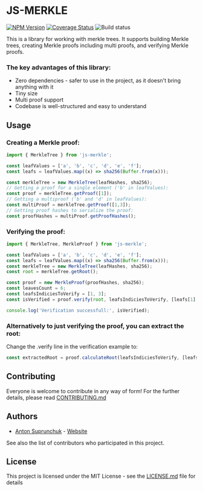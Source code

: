 # JS-MERKLE

<a href='https://www.npmjs.com/package/js-merkle' target='_blank'><img src='https://img.shields.io/npm/v/js-merkle' alt='NPM Version' /></a>
<a href='https://coveralls.io/github/antouhou/js-merkle?branch=refs/tags/v0.1.2'><img src='https://coveralls.io/repos/github/antouhou/js-merkle/badge.svg?branch=refs/tags/v0.1.2' alt='Coverage Status' /></a>
<img src='https://github.com/antouhou/js-merkle/workflows/Build%20and%20test/badge.svg' alt="Build status" />

This is a library for working with merkle trees. It supports building Merkle trees, creating Merkle proofs including multi proofs, and verifying Merkle proofs.

### The key advantages of this library:

- Zero dependencies - safer to use in the project, as it doesn't bring anything with it
- Tiny size
- Multi proof support
- Codebase is well-structured and easy to understand

## Usage

### Creating a Merkle proof:
```javascript
import { MerkleTree } from 'js-merkle';

const leafValues = ['a', 'b', 'c', 'd', 'e', 'f'];
const leafs = leafValues.map((x) => sha256(Buffer.from(x)));

const merkleTree = new MerkleTree(leafHashes, sha256);
// Getting a proof for a single element ('b' in leafValues):
const proof = merkleTree.getProof([1]);
// Getting a multiproof ('b' and 'd' in leafValues):
const multiProof = merkleTree.getProof([1,3]);
// Getting proof hashes to serialize the proof:
const proofHashes = multiProof.getProofHashes();
```

### Verifying the proof:
```javascript
import { MerkleTree, MerkleProof } from 'js-merkle';

const leafValues = ['a', 'b', 'c', 'd', 'e', 'f'];
const leafs = leafValues.map((x) => sha256(Buffer.from(x)));
const merkleTree = new MerkleTree(leafHashes, sha256);
const root = merkleTree.getRoot();

const proof = new MerkleProof(proofHashes, sha256);
const leavesCount = 6;
const leafsIndiciesToVerify = [1, 3];
const isVerified = proof.verify(root, leafsIndiciesToVerify, [leafs[1], leafs[3]], leavesCount);

console.log('Verification successfull:', isVerified);
```

### Alternatively to just verifying the proof, you can extract the root:
Change the .verify line in the verification example to:
```javascript
const extractedRoot = proof.calculateRoot(leafsIndiciesToVerify, [leafs[1], leafs[3]], leavesCount);
```

## Contributing

Everyone is welcome to contribute in any way of form! For the further details, please read [CONTRIBUTING.md](./CONTRIBUTING.md)

## Authors
- [Anton Suprunchuk](https://github.com/antouhou) - [Website](https://antouhou.com)

See also the list of contributors who participated in this project.

## License

This project is licensed under the MIT License - see the [LICENSE.md](./LICENSE.md) file for details
